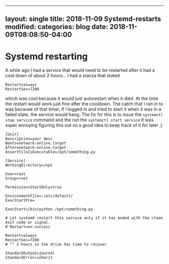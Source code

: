 
---
layout: single
title: 2018-11-09 Systemd-restarts
modified:
categories: blog
date: 2018-11-09T08:08:50-04:00
---

# Systemd restarting
A while ago I had a service that would need to be restarted after it had a cool down of about 2 hours...
I had a stanza that stated
```
Restart=always
RestartSec=7200
```
which was cool because it would just autorestart when it died. At the time the restart would work just fine after the cooldown.
The catch that I ran in to was because of that timer, if I logged in and tried to start it when it was in a failed state, the service would hang. The fix for this is to issue the `systemctl stop service` command and the run the `systemctl start service` It was super annoying figuring this out so a good idea to keep track of it for later ;)

```
[Unit]
Description=your desc
Wants=network-online.target
After=network-online.target
AssertFileIsExecutable=/opt/something.py

[Service]
WorkingDirectory=/opt

User=root
Group=root

PermissionsStartOnly=true

EnvironmentFile=-/etc/default/
ExecStartPre=

ExecStart=/bin/python /opt/something.py

# Let systemd restart this service only if it has ended with the clean exit code or signal.
# Restart=on-success

Restart=always
RestartSec=7200
# ^^ 2 hours so the drive has time to recover

StandardOutput=journal
StandardError=inherit
```